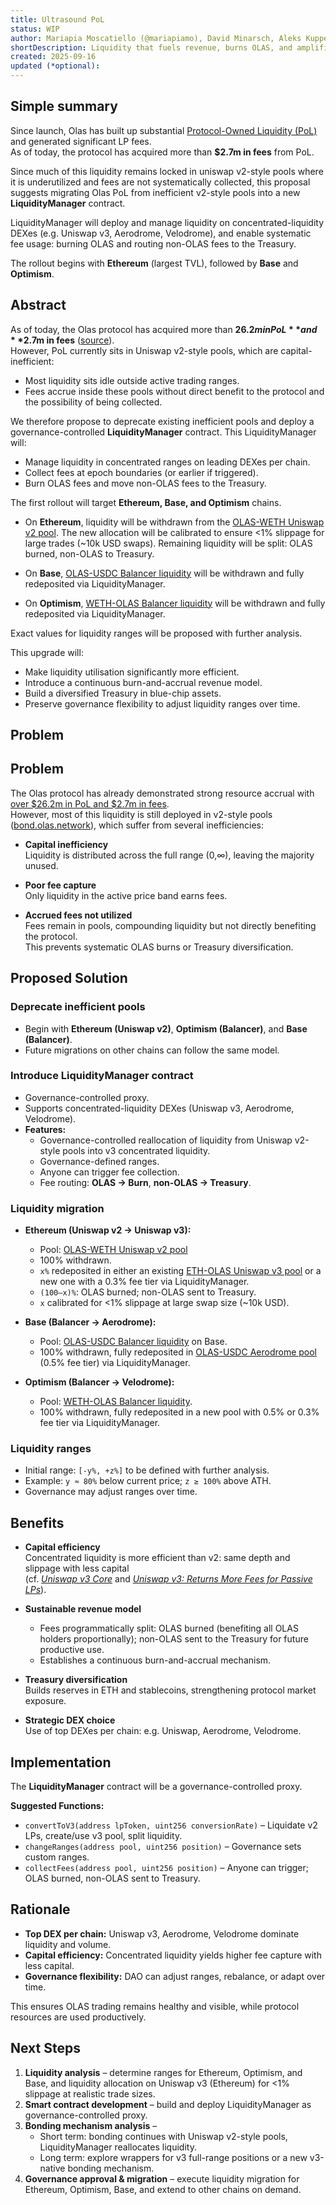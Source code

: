 ```yaml
---
title: Ultrasound PoL
status: WIP
author: Mariapia Moscatiello (@mariapiamo), David Minarsch, Aleks Kuppermind, Andrey Lebedev
shortDescription: Liquidity that fuels revenue, burns OLAS, and amplifies sustainability
created: 2025-09-16
updated (*optional): 
---
```


## Simple summary
Since launch, Olas has built up substantial [Protocol-Owned Liquidity (PoL)](https://olas.network/bond) and generated significant LP fees.  
As of today, the protocol has acquired more than **$2.7m in fees** from PoL.  

Since much of this liquidity remains locked in uniswap v2-style pools where it is underutilized and fees are not systematically collected, this proposal suggests migrating Olas PoL from inefficient v2-style pools into a new **LiquidityManager** contract. 

LiquidityManager will deploy and manage liquidity on concentrated-liquidity DEXes (e.g. Uniswap v3, Aerodrome, Velodrome), and enable systematic fee usage: burning OLAS and routing non-OLAS fees to the Treasury.  

The rollout begins with **Ethereum** (largest TVL), followed by **Base** and **Optimism**.  


## Abstract
As of today, the Olas protocol has acquired more than **$26.2m in PoL** and **$2.7m in fees** ([source](https://olas.network/bond)).  
However, PoL currently sits in Uniswap v2-style pools, which are capital-inefficient:

- Most liquidity sits idle outside active trading ranges.  
- Fees accrue inside these pools without direct benefit to the protocol and the possibility of being collected.  

We therefore propose to deprecate existing inefficient pools and deploy a governance-controlled **LiquidityManager** contract. This LiquidityManager will:

- Manage liquidity in concentrated ranges on leading DEXes per chain.  
- Collect fees at epoch boundaries (or earlier if triggered).  
- Burn OLAS fees and move non-OLAS fees to the Treasury.  

The first rollout will target **Ethereum, Base, and Optimism** chains.  

- On **Ethereum**, liquidity will be withdrawn from the [OLAS-WETH Uniswap v2 pool](https://app.uniswap.org/explore/pools/ethereum/0x09d1d767edf8fa23a64c51fa559e0688e526812f). The new allocation will be calibrated to ensure <1% slippage for large trades (~10k USD swaps). Remaining liquidity will be split: OLAS burned, non-OLAS to Treasury. 

- On **Base**, [OLAS-USDC Balancer liquidity](https://balancer.fi/pools/base/v2/0x5332584890d6e415a6dc910254d6430b8aab7e69000200000000000000000103) will be withdrawn and fully redeposited via LiquidityManager.  

- On **Optimism**, [WETH-OLAS Balancer liquidity](https://balancer.fi/pools/optimism/v2/0x5bb3e58887264b667f915130fd04bbb56116c27800020000000000000000012a) will be withdrawn and fully redeposited via LiquidityManager.  

Exact values for liquidity ranges will be proposed with further analysis.  

This upgrade will:  

- Make liquidity utilisation significantly more efficient.  
- Introduce a continuous burn-and-accrual revenue model.  
- Build a diversified Treasury in blue-chip assets.  
- Preserve governance flexibility to adjust liquidity ranges over time.  


## Problem

## Problem

The Olas protocol has already demonstrated strong resource accrual with [over $26.2m in PoL and $2.7m in fees](https://olas.network/bond).  
However, most of this liquidity is still deployed in v2-style pools ([bond.olas.network](https://bond.olas.network/paths)), which suffer from several inefficiencies:

- **Capital inefficiency**  
  Liquidity is distributed across the full range (0,∞), leaving the majority unused.  

- **Poor fee capture**  
  Only liquidity in the active price band earns fees.  

- **Accrued fees not utilized**  
  Fees remain in pools, compounding liquidity but not directly benefiting the protocol.  
  This prevents systematic OLAS burns or Treasury diversification.  


## Proposed Solution

### Deprecate inefficient pools
- Begin with **Ethereum (Uniswap v2)**, **Optimism (Balancer)**, and **Base (Balancer)**.  
- Future migrations on other chains can follow the same model.  

### Introduce LiquidityManager contract
- Governance-controlled proxy.  
- Supports concentrated-liquidity DEXes (Uniswap v3, Aerodrome, Velodrome).  
- **Features:**  
  - Governance-controlled reallocation of liquidity from Uniswap v2-style pools into v3 concentrated liquidity.  
  - Governance-defined ranges.  
  - Anyone can trigger fee collection.  
  - Fee routing: **OLAS → Burn**, **non-OLAS → Treasury**.  

### Liquidity migration

- **Ethereum (Uniswap v2 → Uniswap v3):**  
  - Pool: [OLAS-WETH Uniswap v2 pool](https://app.uniswap.org/explore/pools/ethereum/0x09d1d767edf8fa23a64c51fa559e0688e526812f) 
  - 100% withdrawn.  
  - `x%` redeposited in either an existing [ETH-OLAS Uniswap v3 pool](https://app.uniswap.org/explore/pools/ethereum/0x18f7B33172F5150949EeF05EbB3b5D4Fe245f391) or a new one with a 0.3% fee tier via LiquidityManager.  
  - `(100–x)%`: OLAS burned; non-OLAS sent to Treasury.  
  - `x` calibrated for <1% slippage at large swap size (~10k USD).  

- **Base (Balancer → Aerodrome):**  
  - Pool: [OLAS-USDC Balancer liquidity](https://balancer.fi/pools/base/v2/0x5332584890d6e415a6dc910254d6430b8aab7e69000200000000000000000103) on Base.  
  - 100% withdrawn, fully redeposited in [OLAS-USDC Aerodrome pool](https://aerodrome.finance/liquidity?query=olas&filters=concentrated) (0.5% fee tier) via LiquidityManager.  

- **Optimism (Balancer → Velodrome):**  
  - Pool: [WETH-OLAS Balancer liquidity](https://balancer.fi/pools/optimism/v2/0x5bb3e58887264b667f915130fd04bbb56116c27800020000000000000000012a).  
  - 100% withdrawn, fully redeposited in a new pool with 0.5% or 0.3% fee tier via LiquidityManager.  

### Liquidity ranges
- Initial range: `[-y%, +z%]` to be defined with further analysis.  
- Example: `y ≈ 80%` below current price; `z ≥ 100%` above ATH.  
- Governance may adjust ranges over time.  


## Benefits

- **Capital efficiency**  
  Concentrated liquidity is more efficient than v2: same depth and slippage with less capital  
  (cf. *[Uniswap v3 Core](https://app.uniswap.org/whitepaper-v3.pdf)* and *[Uniswap v3: Returns More Fees for Passive LPs](https://blog.uniswap.org/fee-returns?utm_source=chatgpt.com)*).  

- **Sustainable revenue model**  
  
    - Fees programmatically split: OLAS burned (benefiting all OLAS holders proportionally); non-OLAS sent to the Treasury for future productive use.  
    - Establishes a continuous burn-and-accrual mechanism.  

- **Treasury diversification**  
  Builds reserves in ETH and stablecoins, strengthening protocol market exposure.  

- **Strategic DEX choice**  
  Use of top DEXes per chain: e.g. Uniswap, Aerodrome, Velodrome.  


## Implementation
The **LiquidityManager** contract will be a governance-controlled proxy.  

**Suggested Functions:**  
- `convertToV3(address lpToken, uint256 conversionRate)` – Liquidate v2 LPs, create/use v3 pool, split liquidity.  
- `changeRanges(address pool, uint256 position)` – Governance sets custom ranges.  
- `collectFees(address pool, uint256 position)` – Anyone can trigger; OLAS burned, non-OLAS sent to Treasury.  


## Rationale
- **Top DEX per chain:** Uniswap v3, Aerodrome, Velodrome dominate liquidity and volume.  
- **Capital efficiency:** Concentrated liquidity yields higher fee capture with less capital.  
- **Governance flexibility:** DAO can adjust ranges, rebalance, or adapt over time.  

This ensures OLAS trading remains healthy and visible, while protocol resources are used productively.  


## Next Steps

1. **Liquidity analysis** – determine ranges for Ethereum, Optimism, and Base, and liquidity allocation on Uniswap v3 (Ethereum) for <1% slippage at realistic trade sizes.  
2. **Smart contract development** – build and deploy LiquidityManager as governance-controlled proxy.  
3. **Bonding mechanism analysis** –  
   - Short term: bonding continues with Uniswap v2-style pools, LiquidityManager reallocates liquidity.  
   - Long term: explore wrappers for v3 full-range positions or a new v3-native bonding mechanism.  
4. **Governance approval & migration** – execute liquidity migration for Ethereum, Optimism, Base, and extend to other chains on demand.  
